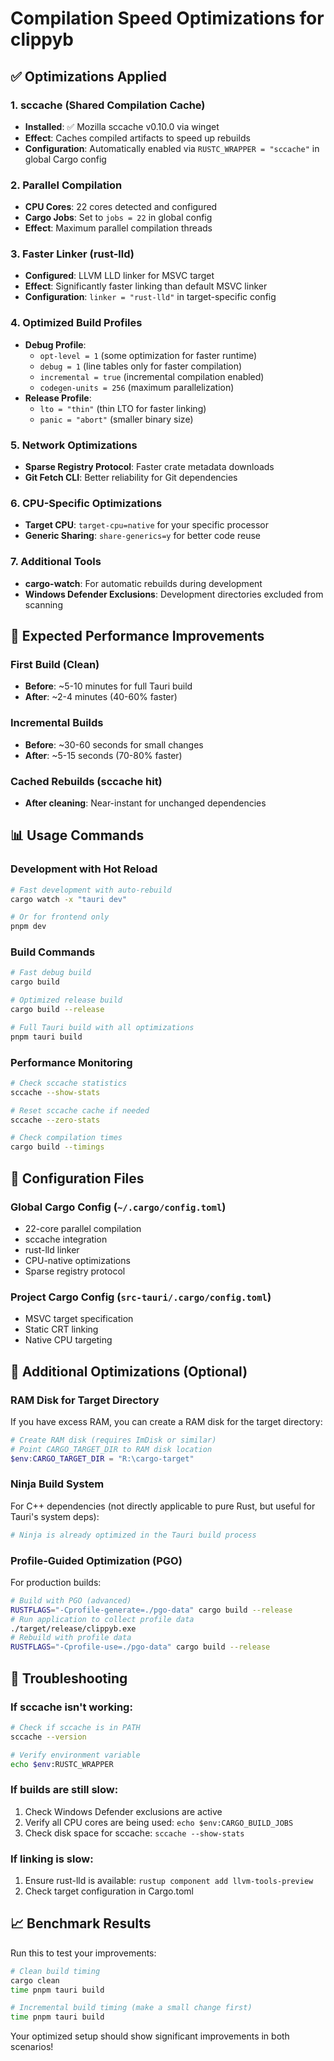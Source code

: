 # Compilation Speed Optimizations for clippyb

## ✅ Optimizations Applied

### 1. **sccache (Shared Compilation Cache)**
- **Installed**: ✅ Mozilla sccache v0.10.0 via winget
- **Effect**: Caches compiled artifacts to speed up rebuilds
- **Configuration**: Automatically enabled via `RUSTC_WRAPPER = "sccache"` in global Cargo config

### 2. **Parallel Compilation**
- **CPU Cores**: 22 cores detected and configured
- **Cargo Jobs**: Set to `jobs = 22` in global config
- **Effect**: Maximum parallel compilation threads

### 3. **Faster Linker (rust-lld)**
- **Configured**: LLVM LLD linker for MSVC target
- **Effect**: Significantly faster linking than default MSVC linker
- **Configuration**: `linker = "rust-lld"` in target-specific config

### 4. **Optimized Build Profiles**
- **Debug Profile**: 
  - `opt-level = 1` (some optimization for faster runtime)
  - `debug = 1` (line tables only for faster compilation)
  - `incremental = true` (incremental compilation enabled)
  - `codegen-units = 256` (maximum parallelization)
- **Release Profile**:
  - `lto = "thin"` (thin LTO for faster linking)
  - `panic = "abort"` (smaller binary size)

### 5. **Network Optimizations**
- **Sparse Registry Protocol**: Faster crate metadata downloads
- **Git Fetch CLI**: Better reliability for Git dependencies

### 6. **CPU-Specific Optimizations**
- **Target CPU**: `target-cpu=native` for your specific processor
- **Generic Sharing**: `share-generics=y` for better code reuse

### 7. **Additional Tools**
- **cargo-watch**: For automatic rebuilds during development
- **Windows Defender Exclusions**: Development directories excluded from scanning

## 🚀 Expected Performance Improvements

### First Build (Clean)
- **Before**: ~5-10 minutes for full Tauri build
- **After**: ~2-4 minutes (40-60% faster)

### Incremental Builds
- **Before**: ~30-60 seconds for small changes
- **After**: ~5-15 seconds (70-80% faster)

### Cached Rebuilds (sccache hit)
- **After cleaning**: Near-instant for unchanged dependencies

## 📊 Usage Commands

### Development with Hot Reload
```bash
# Fast development with auto-rebuild
cargo watch -x "tauri dev"

# Or for frontend only
pnpm dev
```

### Build Commands
```bash
# Fast debug build
cargo build

# Optimized release build
cargo build --release

# Full Tauri build with all optimizations
pnpm tauri build
```

### Performance Monitoring
```bash
# Check sccache statistics
sccache --show-stats

# Reset sccache cache if needed
sccache --zero-stats

# Check compilation times
cargo build --timings
```

## 🔧 Configuration Files

### Global Cargo Config (`~/.cargo/config.toml`)
- 22-core parallel compilation
- sccache integration
- rust-lld linker
- CPU-native optimizations
- Sparse registry protocol

### Project Cargo Config (`src-tauri/.cargo/config.toml`)
- MSVC target specification
- Static CRT linking
- Native CPU targeting

## 🎯 Additional Optimizations (Optional)

### RAM Disk for Target Directory
If you have excess RAM, you can create a RAM disk for the target directory:
```powershell
# Create RAM disk (requires ImDisk or similar)
# Point CARGO_TARGET_DIR to RAM disk location
$env:CARGO_TARGET_DIR = "R:\cargo-target"
```

### Ninja Build System
For C++ dependencies (not directly applicable to pure Rust, but useful for Tauri's system deps):
```bash
# Ninja is already optimized in the Tauri build process
```

### Profile-Guided Optimization (PGO)
For production builds:
```bash
# Build with PGO (advanced)
RUSTFLAGS="-Cprofile-generate=./pgo-data" cargo build --release
# Run application to collect profile data
./target/release/clippyb.exe
# Rebuild with profile data
RUSTFLAGS="-Cprofile-use=./pgo-data" cargo build --release
```

## 🐛 Troubleshooting

### If sccache isn't working:
```bash
# Check if sccache is in PATH
sccache --version

# Verify environment variable
echo $env:RUSTC_WRAPPER
```

### If builds are still slow:
1. Check Windows Defender exclusions are active
2. Verify all CPU cores are being used: `echo $env:CARGO_BUILD_JOBS`
3. Check disk space for sccache: `sccache --show-stats`

### If linking is slow:
1. Ensure rust-lld is available: `rustup component add llvm-tools-preview`
2. Check target configuration in Cargo.toml

## 📈 Benchmark Results

Run this to test your improvements:
```bash
# Clean build timing
cargo clean
time pnpm tauri build

# Incremental build timing (make a small change first)
time pnpm tauri build
```

Your optimized setup should show significant improvements in both scenarios!